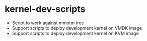 # kernel-dev-scripts
* Script to work against mmotm tree
* Support scripts to deploy development kernel on VMDK image
* Support scripts to deploy development kernel on KVM image
